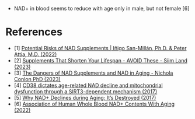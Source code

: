
- NAD+ in blood seems to reduce with age only in male, but not female [6]

# References
- [1] [Potential Risks of NAD Supplements | Iñigo San-Millán, Ph.D. & Peter Attia, M.D. (2022)](https://www.youtube.com/watch?v=fmeRgF46jh4)
- [2] [Supplements That Shorten Your Lifespan - AVOID These - Siim Land (2023)](https://www.youtube.com/watch?v=oNJ33A2Z5tM)
- [3] [The Dangers of NAD Supplements and NAD in Aging - Nichola Conlon PhD (2023)](https://www.youtube.com/watch?v=ya1qHAn_xag)
- [4] [CD38 dictates age-related NAD decline and mitochondrial dysfunction through a SIRT3-dependent mechanism (2017)](https://www.ncbi.nlm.nih.gov/pmc/articles/PMC4911708/)
- [5] [Why NAD+ Declines during Aging: It’s Destroyed (2017)](https://www.ncbi.nlm.nih.gov/pmc/articles/PMC5088772/)
- [6] [Association of Human Whole Blood NAD+ Contents With Aging (2022)](https://www.ncbi.nlm.nih.gov/pmc/articles/PMC8979162/)